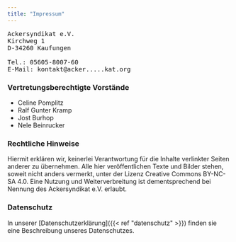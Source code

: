 ```yaml
---
title: "Impressum"
---
```


<pre>Ackersyndikat e.V.
Kirchweg 1
D-34260 Kaufungen

Tel.: 05605-8007-60
E-Mail: kontakt@acker.....kat.org</pre>

### Vertretungsberechtigte Vorstände

- Celine Pomplitz
- Ralf Gunter Kramp
- Jost Burhop
- Nele Beinrucker

### Rechtliche Hinweise

Hiermit erklären wir, keinerlei Verantwortung für die Inhalte verlinkter Seiten anderer zu übernehmen. Alle hier veröffentlichen Texte und Bilder stehen, soweit nicht anders vermerkt, unter der Lizenz Creative Commons BY-NC-SA 4.0. Eine Nutzung und Weiterverbreitung ist dementsprechend bei Nennung des Ackersyndikat e.V. erlaubt.

### Datenschutz

In unserer [Datenschutzerklärung]({{< ref "datenschutz" >}}) finden sie eine Beschreibung unseres Datenschutzes.
